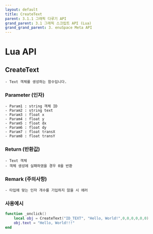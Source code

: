 ```yaml
---
layout: default
title: CreateText
parent: 3.1.1 그래픽 다루기 API
grand_parent: 3.1 그래픽 스크립트 API (Lua)
grand_grand_parent: 3. enuSpace Meta API
---
```


# Lua API 

## CreateText

    - Text 객체를 생성하는 함수입니다.

### Parameter (인자)

    - Param1 : string 객체 ID
    - Param2 : string text
    - Param3 : float x
    - Param4 : float y
    - Param5 : float dx
    - Param6 : float dy
    - Param7 : float transX
    - Param8 : float transY

### Return (반환값)

	- Text 객체
    - 객체 생성에 실패하였을 경우 0을 반환

### Remark (주의사항)

    - 타입에 맞는 인자 개수를 기입하지 않을 시 에러

### 사용예시
```lua
function _onclick()
    local obj = CreateText("ID_TEXT", "Hello, World!",0,0,0,0,0,0)
    obj.text = "Hello, World!!!"
end
```
##